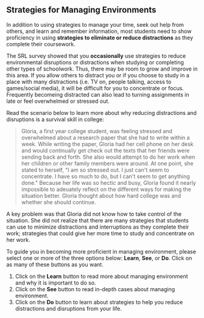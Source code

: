 ## Strategies for Managing Environments

In addition to using strategies to manage your time, seek out help from others, and learn and remember information, most students need to show proficiency in using **strategies to eliminate or reduce distractions** as they complete their coursework. 

The SRL survey showed that you **occasionally** use strategies to reduce environmental disruptions or distractions when studying or completing other types of schoolwork. Thus, there may be room to grow and improve in this area. If you allow others to distract you or if you choose to study in a place with many distractions (i.e. TV on, people talking, access to games/social media), it will be difficult for you to concentrate or focus. Frequently becomeing distracted can also lead to turning assignments in late or feel overwhelmed or stressed out. 

Read the scenario below to learn more about why reducing distractions and disruptions is a survival skill in college:

> Gloria, a first year college student, was feeling stressed and overwhelmed about a research paper that she had to write within a week. While writing the paper, Gloria had her cell phone on her desk and would continually get check out the texts that her friends were sending back and forth. She also would attempt to do her work when her children or other family members were around. At one point, she stated to herself, "I am so stressed out. I just can't seem to concentrate. I have so much to do, but I can't seem to get anything done." Because her life was so hectic and busy, Gloria found it nearly impossible to adeuately reflect on the different ways for making the situation better. Gloria thought about how hard college was and whether she should continue. 

A key problem was that Gloria did not know how to take control of the situation. She did not realize that there are many strategies that students can use to minimize distractions and interruptions as they complete their work; strategies that could give her more time to study and concentrate on her work.

To guide you in becoming more proficient in managing environment, please select one or more of the three options below: **Learn**, **See**, or **Do**. Click on as many of these buttons as you want. 

1. Click on the **Learn** button to read more about managing environment and why it is important to do so.
2. Click on the **See** button to read in-depth cases about managing environment.
3. Click on the **Do** button to learn about strategies to help you reduce distractions and disruptions from your life.
